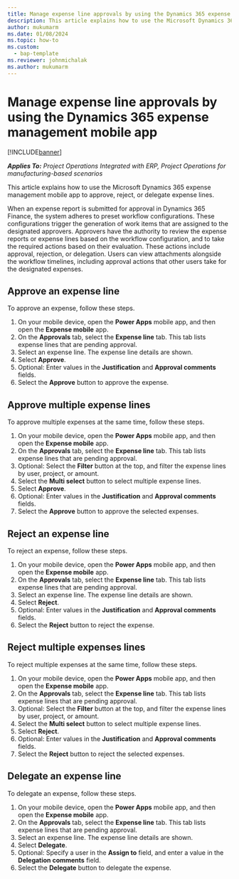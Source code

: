```yaml
---
title: Manage expense line approvals by using the Dynamics 365 expense management mobile app
description: This article explains how to use the Microsoft Dynamics 365 expense management mobile app to manage expense line approvals.
author: mukumarm
ms.date: 01/08/2024
ms.topic: how-to
ms.custom: 
  - bap-template
ms.reviewer: johnmichalak
ms.author: mukumarm
---
```


# Manage expense line approvals by using the Dynamics 365 expense management mobile app

[!INCLUDE[banner](../includes/banner.md)]

_**Applies To:** Project Operations Integrated with ERP, Project Operations for manufacturing-based scenarios_

This article explains how to use the Microsoft Dynamics 365 expense management mobile app to approve, reject, or delegate expense lines.

When an expense report is submitted for approval in Dynamics 365 Finance, the system adheres to preset workflow configurations. These configurations trigger the generation of work items that are assigned to the designated approvers. Approvers have the authority to review the expense reports or expense lines based on the workflow configuration, and to take the required actions based on their evaluation. These actions include approval, rejection, or delegation. Users can view attachments alongside the workflow timelines, including approval actions that other users take for the designated expenses.

## Approve an expense line

To approve an expense, follow these steps.

1. On your mobile device, open the **Power Apps** mobile app, and then open the **Expense mobile** app.
1. On the **Approvals** tab, select the **Expense line** tab. This tab lists expense lines that are pending approval.
1. Select an expense line. The expense line details are shown.
1. Select **Approve**.
1. Optional: Enter values in the **Justification** and **Approval comments** fields.
1. Select the **Approve** button to approve the expense.

## Approve multiple expense lines

To approve multiple expenses at the same time, follow these steps.

1. On your mobile device, open the **Power Apps** mobile app, and then open the **Expense mobile** app.
1. On the **Approvals** tab, select the **Expense line** tab. This tab lists expense lines that are pending approval.
1. Optional: Select the **Filter** button at the top, and filter the expense lines by user, project, or amount.
1. Select the **Multi select** button to select multiple expense lines.
1. Select **Approve**.
1. Optional: Enter values in the **Justification** and **Approval comments** fields.
1. Select the **Approve** button to approve the selected expenses.

## Reject an expense line

To reject an expense, follow these steps.

1. On your mobile device, open the **Power Apps** mobile app, and then open the **Expense mobile** app.
1. On the **Approvals** tab, select the **Expense line** tab. This tab lists expense lines that are pending approval.
1. Select an expense line. The expense line details are shown.
1. Select **Reject**.
1. Optional: Enter values in the **Justification** and **Approval comments** fields.
1. Select the **Reject** button to reject the expense.

## Reject multiple expenses lines

To reject multiple expenses at the same time, follow these steps.

1. On your mobile device, open the **Power Apps** mobile app, and then open the **Expense mobile** app.
1. On the **Approvals** tab, select the **Expense line** tab. This tab lists expense lines that are pending approval.
1. Optional: Select the **Filter** button at the top, and filter the expense lines by user, project, or amount.
1. Select the **Multi select** button to select multiple expense lines.
1. Select **Reject**.
1. Optional: Enter values in the **Justification** and **Approval comments** fields.
1. Select the **Reject** button to reject the selected expenses.

## Delegate an expense line

To delegate an expense, follow these steps.

1. On your mobile device, open the **Power Apps** mobile app, and then open the **Expense mobile** app.
1. On the **Approvals** tab, select the **Expense line** tab. This tab lists expense lines that are pending approval.
1. Select an expense line. The expense line details are shown.
1. Select **Delegate**.
1. Optional: Specify a user in the **Assign to** field, and enter a value in the **Delegation comments** field.
1. Select the **Delegate** button to delegate the expense.
